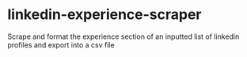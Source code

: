 # linkedin-experience-scraper
Scrape and format the experience section of an inputted list of linkedin profiles and export into a csv file
